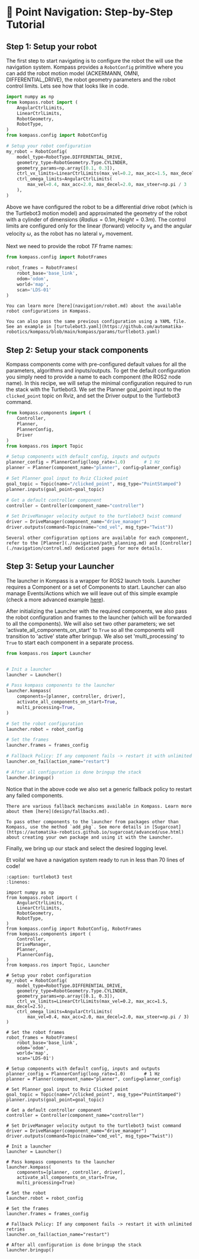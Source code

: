 # 🎯 Point Navigation: Step-by-Step Tutorial

## Step 1: Setup your robot

The first step to start navigating is to configure the robot the will use the navigation system. Kompass provides a `RobotConfig` primitive where you can add the robot motion model (ACKERMANN, OMNI, DIFFERENTIAL_DRIVE), the robot geometry parameters and the robot control limits. Lets see how that looks like in code.

```python
import numpy as np
from kompass.robot import (
    AngularCtrlLimits,
    LinearCtrlLimits,
    RobotGeometry,
    RobotType,
)
from kompass.config import RobotConfig

# Setup your robot configuration
my_robot = RobotConfig(
    model_type=RobotType.DIFFERENTIAL_DRIVE,
    geometry_type=RobotGeometry.Type.CYLINDER,
    geometry_params=np.array([0.1, 0.3]),
    ctrl_vx_limits=LinearCtrlLimits(max_vel=0.2, max_acc=1.5, max_decel=2.5),
    ctrl_omega_limits=AngularCtrlLimits(
        max_vel=0.4, max_acc=2.0, max_decel=2.0, max_steer=np.pi / 3
    ),
)
```

Above we have configured the robot to be a differential drive robot (which is the Turtlebot3 motion model) and approximated the geometry of the robot with a cylinder of dimensions $(Radius = 0.1m, Height = 0.3m)$. The control limits are configured only for the linear (forward) velocity $v_x$ and the angular velocity $\omega$, as the robot has no lateral $v_y$ movement.

Next we need to provide the robot $TF$ frame names:

```python
from kompass.config import RobotFrames

robot_frames = RobotFrames(
    robot_base='base_link',
    odom='odom',
    world='map',
    scan='LDS-01'
)
```

```{seealso}
You can learn more [here](navigation/robot.md) about the available robot configurations in Kompass.
```

```{note}
You can also pass the same previous configuration using a YAML file. See an example in [turtulebot3.yaml](https://github.com/automatika-robotics/kompass/blob/main/kompass/params/turtlebot3.yaml)
```

## Step 2: Setup your stack components

Kompass components come with pre-configured default values for all the parameters, algorithms and inputs/outputs. To get the default configuration you simply need to provide a name to each component (the ROS2 node name). In this recipe, we will setup the minimal configuration required to run the stack with the Turtlebot3. We set the Planner goal_point input to the `clicked_point` topic on Rviz, and set the Driver output to the Turtlebot3 command.

```python
from kompass.components import (
    Controller,
    Planner,
    PlannerConfig,
    Driver
)
from kompass.ros import Topic

# Setup components with default config, inputs and outputs
planner_config = PlannerConfig(loop_rate=1.0)       # 1 Hz
planner = Planner(component_name="planner", config=planner_config)

# Set Planner goal input to Rviz Clicked point
goal_topic = Topic(name="/clicked_point", msg_type="PointStamped")
planner.inputs(goal_point=goal_topic)

# Get a default controller component
controller = Controller(component_name="controller")

# Set DriveManager velocity output to the turtlebot3 twist command
driver = DriveManager(component_name="drive_manager")
driver.outputs(command=Topic(name="cmd_vel", msg_type="Twist"))
```

```{seealso}
Several other configuration options are available for each component, refer to the [Planner](./navigation/path_planning.md) and [Controller](./navigation/control.md) dedicated pages for more details.
```

## Step 3: Setup your Launcher

The launcher in Kompass is a wrapper for ROS2 launch tools. Launcher requires a Component or a set of Components to start. Launcher can also manage Events/Actions which we will leave out of this simple example (check a more advanced example [here](tutorials/events_actions.md)).

After initializing the Launcher with the required components, we also pass the robot configuration and frames to the launcher (which will be forwarded to all the components). We will also set two other parameters; we set 'activate_all_components_on_start' to `True` so all the components will transition to 'active' state after bringup. We also set 'multi_processing' to `True` to start each component in a separate process.


```python
from kompass.ros import Launcher


# Init a launcher
launcher = Launcher()

# Pass kompass components to the launcher
launcher.kompass(
    components=[planner, controller, driver],
    activate_all_components_on_start=True,
    multi_processing=True,
)

# Set the robot configuration
launcher.robot = robot_config

# Set the frames
launcher.frames = frames_config

# Fallback Policy: If any component fails -> restart it with unlimited retries
launcher.on_fail(action_name="restart")

# After all configuration is done bringup the stack
launcher.bringup()
```

Notice that in the above code we also set a generic fallback policy to restart any failed components.

```{seealso}
There are various fallback mechanisms available in Kompass. Learn more about them [here](design/fallbacks.md).
```

```{seealso}
To pass other components to the launcher from packages other than Kompass, use the method `add_pkg`. See more details in [Sugarcoat](https://automatika-robotics.github.io/sugarcoat/advanced/use.html) about creating your own package and using it with the Launcher.
```

Finally, we bring up our stack and select the desired logging level.

Et voila! we have a navigation system ready to run in less than 70 lines of code!

```{code-block} python
:caption: turtlebot3 test
:linenos:

import numpy as np
from kompass.robot import (
    AngularCtrlLimits,
    LinearCtrlLimits,
    RobotGeometry,
    RobotType,
)
from kompass.config import RobotConfig, RobotFrames
from kompass.components import (
    Controller,
    DriveManager,
    Planner,
    PlannerConfig,
)
from kompass.ros import Topic, Launcher

# Setup your robot configuration
my_robot = RobotConfig(
    model_type=RobotType.DIFFERENTIAL_DRIVE,
    geometry_type=RobotGeometry.Type.CYLINDER,
    geometry_params=np.array([0.1, 0.3]),
    ctrl_vx_limits=LinearCtrlLimits(max_vel=0.2, max_acc=1.5, max_decel=2.5),
    ctrl_omega_limits=AngularCtrlLimits(
        max_vel=0.4, max_acc=2.0, max_decel=2.0, max_steer=np.pi / 3)
)

# Set the robot frames
robot_frames = RobotFrames(
    robot_base='base_link',
    odom='odom',
    world='map',
    scan='LDS-01')

# Setup components with default config, inputs and outputs
planner_config = PlannerConfig(loop_rate=1.0)       # 1 Hz
planner = Planner(component_name="planner", config=planner_config)

# Set Planner goal input to Rviz Clicked point
goal_topic = Topic(name="/clicked_point", msg_type="PointStamped")
planner.inputs(goal_point=goal_topic)

# Get a default controller component
controller = Controller(component_name="controller")

# Set DriveManager velocity output to the turtlebot3 twist command
driver = DriveManager(component_name="drive_manager")
driver.outputs(command=Topic(name="cmd_vel", msg_type="Twist"))

# Init a launcher
launcher = Launcher()

# Pass kompass components to the launcher
launcher.kompass(
    components=[planner, controller, driver],
    activate_all_components_on_start=True,
    multi_processing=True)

# Set the robot
launcher.robot = robot_config

# Set the frames
launcher.frames = frames_config

# Fallback Policy: If any component fails -> restart it with unlimited retries
launcher.on_fail(action_name="restart")

# After all configuration is done bringup the stack
launcher.bringup()
```
